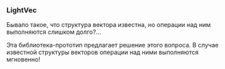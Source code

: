 ### LightVec

Бывало такое, что структура вектора известна, но операции над ним выполняются слишком долго?...

Эта библиотека-прототип предлагает решение этого вопроса. В случае известной структуры векторов операции над ними выполняются мгновенно!
